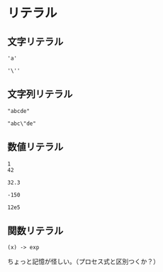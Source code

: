# リテラル

## 文字リテラル

```
'a'

'\''
```

## 文字列リテラル

```
"abcde"

"abc\"de"

```

## 数値リテラル

```
1
42

32.3

-150

12e5
```

## 関数リテラル

```
(x) -> exp
```

ちょっと記憶が怪しい。（プロセス式と区別つくか？）
